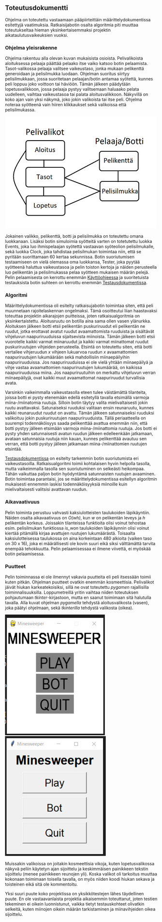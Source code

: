 ## Toteutusdokumentti

Ohjelma on toteutettu vastaamaan pääpiirteittäin määrittelydokumentissa esitettyjä vaatimuksia. Ratkaisijabotin osalta algoritmia piti muuttaa toteutukseltaa hieman yksinkertaisemmaksi projektin aikataulutusvaikeuksien vuoksi. 

### Ohjelma yleisrakenne
Ohjelma rakentuu alla olevan kuvan mukaisista osioista. Pelivalikoista aloituksessa pelaaja päättää pelaako itse vaiko katsoo botin pelaamista. Tasot-valikossa pelaaja valitsee vaikeustaso, jonka mukaan pelikenttä generoidaan ja pelisilmukka luodaan. Ohjelman suoritus siirtyy pelisilmukkaan, jossa suoritetaan pelaajan/botin antamaa syötettä, kunnes peli loppuu joko voittoon tai häviöön. Tämän jälkeen päädytään lopetusvalikkoon, jossa pelaaja pystyy valitsemaan haluaako pelata uudelleen, vaihtaa vaikeustasoa tai palata aloitusvalikkoon. Näkyvillä on koko ajan vain yksi näkymä, joko jokin valikoista tai itse peli. Ohjelma noteraa syötteenä vain hiiren klikkaukset sekä valikoissa että pelisilmukassa.  

![alt text](https://github.com/Na-na13/Minesweeper/blob/master/kuvat/rakennekaavio.png)

Jokainen valikko, pelikenttä, botti ja pelisilmukka on toteutettu omana luokkanaan. Lisäksi botin simuloimia syötteitä varten on totetutettu luokka Events, joka luo ihmispelaajan syötettä vastaavan syöteolion pelisilmukalle, sekä luokka Clock, joka tahdistaa pelisilmukan toimintaa niin, että se pyritään suorittamaan 60 kertaa sekunnissa. Botin suoriutumisen testaamiseen on vielä olemassa oma luokkansa, Tester, joka pyytää syötteenä haluttua vaikeustasoa ja pelin toiston kertoja ja näiden perusteella luo pelikentän ja pelisilmukassa pelaa syötteen mukaisen määrän pelejä. Pelin pelaamisesta on kerrottu enemmän [Käyttöohjeessa](https://github.com/Na-na13/Minesweeper/blob/master/dokumentaatiot/kayttoohje.md) ja suoritetuista testauksista botin suhteen on kerrottu enemmän [Testausdokumentissa](https://github.com/Na-na13/Minesweeper/blob/master/dokumentaatiot/testausdokumentti.md).

### Algoritmi
Määrittelydokumentissa oli esitelty ratkaisujabotin toimintaa siten, että peli muunnetaan rajoitelaskennan ongelmaksi. Tämä osoitteutui liian haastavaksi toteuttaa projektin aikarajojen puitteissa, joten ratkaisualgoritmia on yksinkertaistettu. Aloitusruutu on botilla aina sama ollen vasen ylänurkka. Aloituksen jälkeen botti etsii pelikentän puskuriruudut eli pelikentän ne ruudut, jotka erottavat avatut ruudut avaamattomista ruuduista ja sisältävät vihjeluvun naapuriruuduissa sijaitsevista miinoista. Tämän jälkeen botti etsii vuorotelle kaikki varmat miinaruudut ja kaikki varmat miinattomat ruudut puskuriruutujen vihjeiden perusteella. Etsintä on toteutettu siten, että botti vertailee vihjeruudun *x* vihjeen lukuarvoa ruudun *x* avaamattomien naapuriruutujen lukumäärään sekä mahdollisiin miinaepäilyihin naapuriruuduissa. Jos naapuriruuduissa ei ole vielä yhtään miinaepäilyä ja vihje vastaa avaamattomien naapuriruutujen lukumäärää, on kaikissa naapuriruuduissa miina. Jos naapuriruutuihin on merkattu vihjeluvun verran miinaepäilyjä, ovat kaikki muut avaamattomat naapuriruudut turvallisia avata.

Varsinkin vaikeimmalla vaikeustasolla eteen tulee väistämättä tilanteita, joissa botti ei pysty etenemään edellä esitetyllä tavalla etsimällä varmoja miina-/miinatomia ruutuja. Silloin botin täytyy valita mielivaltaisesti jokin ruutu avattavaksi. Satunaiseksi ruuduksi valitaan ensin reunaruutu, kunnes kaikki reunaruudut ruudut on avattu. Tämän jälkeen satunnaiseksi ruuduksi valikoituu jokin puskuriruutujen naapuriruuduista. Tällä periaatteella on suurempi todennäköisyys saada pelikenttää avattua enemmän niin, että botti pystyy jälleen etsimään varmoja miina-/miinattomia ruutuja. Jos botti ei pysty yhden satunnaisesti avatun ruudun jälkeen edelleenkään jatkamaan, avataan satunnaisia ruutuja niin kauan, kunnes pelikenttää avautuu sen verran, että botti pystyy jälleen jatkamaan miina-/miinattomien ruutujen etsintää.

[Testausdokumentissa](https://github.com/Na-na13/Minesweeper/blob/master/dokumentaatiot/testausdokumentti.md) on esitelty tarkemmin botin suoriutumista eri vaikeustasoilla. Ratkaisualgoritmi toimii kohtalaisen hyvin helpolla tasolla, mutta vaikeimmalla tasolla sen suoriutuminen on selkeästi heikompaa. Tähän vaikuttaa paljon botin hyödyntämä satunnaisten ruutujen avaaminen. Botin toimintaa parantaisi, jos se määrittelydokumentissa esitellyn algoritmin mukaisesti ennemmin laskisi todennäköisyyksiä miinoille kuin mielivaltaisesti valitsisi avattavan ruudun.

### Aikavaativuus
Pelin toiminta perustuu vahvasti kaksiulotteisten taulukoiden läpikäyntiin. Näiden osalta aikavaativuus on *O(wh)*, kun *w* on pelikentän leveys ja *h* pelikentän korkeus. Joissakin tilanteissa funktioita olisi voinut tehostaa esim. pelisilmukan funktiossa *is_won* taulukoiden läpikäynnin olisi voinut kiertää pitämällä kirjaa avattujen ruutujen lukumäärästä. Toisaalta kaksiulotteisessa taulukossa on aina korkeintaan 480 alkioita (vaiken taso on 30 x 16), joka ei määrällisesti ole kovin suuri eikä siksi välttämättä tarvita enempää tehokkuutta. Pelin pelaamisessaa ei ilmene viivettä, ei myöskää botin pelaamisessa.

### Puutteet
Pelin toiminnassa ei ole ilmennyt vakavia puutteita eli peli itsessään toimii kuten pitkän. Ohjelman puutteet ovatkin enemmän kosmeettisia. Pelivalikot jäivät hiukan karkeatekoisiksi, sillä ne ovat toteutettu *pygamen* rajallisilla toiminnalisuuksilla. Loppumetreillä yritin vaihtaa niiden toteutuksen pohjautumaan *tkinter*-kirjastoon, mutta en saanut toimimaan sitä halutulla tavalla. Alla kuvat ohjelman *pygamella* tehdystä aloitusvalikosta (vasen), joka päätyi ohjelmaan, sekä *tkinterilla* tehdystä valikosta (oikea).

![alt text](https://github.com/Na-na13/Minesweeper/blob/master/kuvat/pygame_aloitus.png)       ![alt text](https://github.com/Na-na13/Minesweeper/blob/master/kuvat/tkinter_aloitus.png) 

Muissakin valikoissa on joitakin kosmeettisia vikoja, kuten lopetusvalikossa näkyvä peliin käytetyn ajan sijoittelu ja keskimmäisen painikkeen tekstin sijoittelu (menee painikkeen reunojen yli). Koska valikot oli tarkoitus muuttaa kokonaan toimimaan toisella tavalla, on myös niiden koodi hiukan sekava ja toisteinen eikä sitä ole kommentoitu.

Yksi suuri puute koko projektissa on yksikkötestejen lähes täydellinen puute. En ole vastaavanlaista projektia aikaisemmin toteuttanut, joten testien tekeminen ei oikein luonnistunut, vaikka tietyt testauskohteet olivatkin selkeitä, kuten miinojen oikein määrän tarkistaminen ja miinavihjeiden oikea sijoittelu. 

